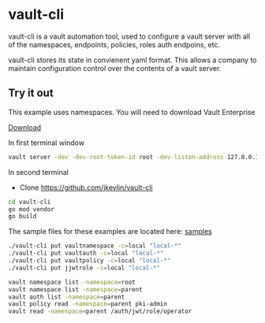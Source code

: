 # vault-cli

vault-cli is a vault automation tool, used to configure a vault server
with all of the namespaces, endpoints, policies, roles auth endpoins, etc.

vault-cli stores its state in convienent yaml format.  This allows a company to
maintain configuration control over the contents of a vault server.

## Try it out

This example uses namespaces. You will need to download Vault Enterprise

[Download](https://releases.hashicorp.com/vault/1.6.3+ent/)

In first terminal window

```bash
vault server -dev -dev-root-token-id root -dev-listen-address 127.0.0.1:8200
```

In second terminal

- Clone https://github.com/jkevlin/vault-cli

```bash
cd vault-cli
go mod vendor
go build
```
The sample files for these examples are located here: [samples](tree/main/hack/sample)

```bash
./vault-cli put vaultnamespace -c=local "local-*"
./vault-cli put vaultauth -c=local "local-*"
./vault-cli put vaultpolicy -c=local "local-*"
./vault-cli put jjwtrole -c=local "local-*"

vault namespace list -namespace=root
vault namespace list -namespace=parent
vault auth list -namespace=parent
vault policy read -namespace=parent pki-admin
vault read -namespace=parent /auth/jwt/role/operator    
```
